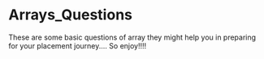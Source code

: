 # Arrays_Questions
These are some basic questions of array they might help you in preparing for your placement journey....
So enjoy!!!!
